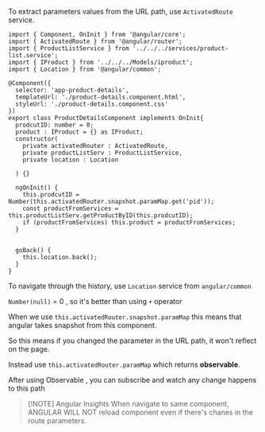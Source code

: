 To extract parameters values from the URL path, use `ActivatedRoute` service.

```TS
import { Component, OnInit } from '@angular/core';
import { ActivatedRoute } from '@angular/router';
import { ProductListService } from '../../../services/product-list.service';
import { IProduct } from '../../../Models/iproduct';
import { Location } from '@angular/common';

@Component({
  selector: 'app-product-details',
  templateUrl: './product-details.component.html',
  styleUrl: './product-details.component.css'
})
export class ProductDetailsComponent implements OnInit{
  prodcutID: number = 0;
  product : IProduct = {} as IProduct;
  constructor(
    private activatedRouter : ActivatedRoute,
    private productListServ : ProductListService,
    private location : Location

  ) {}

  ngOnInit() {
    this.prodcutID = Number(this.activatedRouter.snapshot.paramMap.get('pid'));
    const productFromServices = this.productListServ.getProductByID(this.prodcutID);
    if (productFromServices) this.product = productFromServices;
  }


  goBack() {
    this.location.back();
  }
}
```

To navigate through the history, use `Location` service from `angular/common`

`Number(null)` = 0 , so it's better than using `+` operator

When we use `this.activatedRouter.snapshot.paramMap` this means that angular takes snapshot from this component.

So this means if you changed the parameter in the URL path, it won't reflect on the page.

Instead use `this.activatedRouter.paramMap` which returns **observable**. 

After using Observable , you can subscribe and watch any change happens to this path


> [!NOTE] Angular Insights 
> When navigate to same component, ANGULAR  WILL NOT reload component even if there's chanes in the route parameters.
